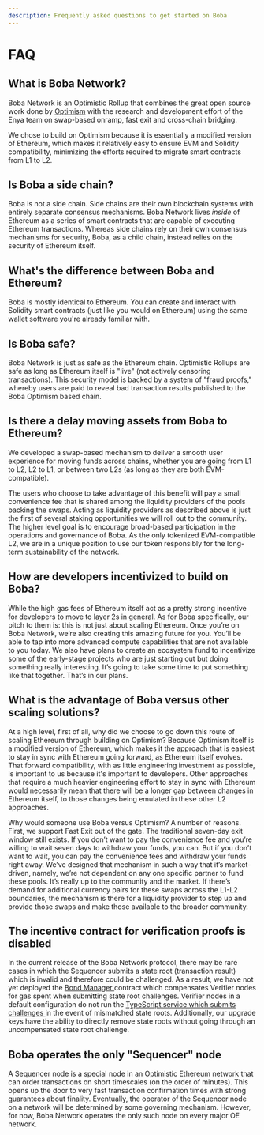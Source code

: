 ```yaml
---
description: Frequently asked questions to get started on Boba
---
```


# FAQ

## What is Boba Network?

Boba Network is an Optimistic Rollup that combines the great open source work done by [Optimism](https://community.optimism.io/) with the research and development effort of the Enya team on swap-based onramp, fast exit and cross-chain bridging.

We chose to build on Optimism because it is essentially a modified version of Ethereum, which makes it relatively easy to ensure EVM and Solidity compatibility, minimizing the efforts required to migrate smart contracts from L1 to L2.

## Is Boba a side chain?

Boba is not a side chain. Side chains are their own blockchain systems with entirely separate consensus mechanisms. Boba Network lives _inside_ of Ethereum as a series of smart contracts that are capable of executing Ethereum transactions. Whereas side chains rely on their own consensus mechanisms for security, Boba, as a child chain, instead relies on the security of Ethereum itself.

## What's the difference between Boba and Ethereum?

Boba is mostly identical to Ethereum. You can create and interact with Solidity smart contracts \(just like you would on Ethereum\) using the same wallet software you're already familiar with. 

## Is Boba safe?

Boba Network is just as safe as the Ethereum chain. Optimistic Rollups are safe as long as Ethereum itself is "live" \(not actively censoring transactions\). This security model is backed by a system of "fraud proofs," whereby users are paid to reveal bad transaction results published to the Boba Optimism based chain.

## Is there a delay moving assets from Boba to Ethereum?

We developed a swap-based mechanism to deliver a smooth user experience for moving funds across chains, whether you are going from L1 to L2, L2 to L1, or between two L2s \(as long as they are both EVM-compatible\). 

The users who choose to take advantage of this benefit will pay a small convenience fee that is shared among the liquidity providers of the pools backing the swaps. Acting as liquidity providers as described above is just the first of several staking opportunities we will roll out to the community. The higher level goal is to encourage broad-based participation in the operations and governance of Boba. As the only tokenized EVM-compatible L2, we are in a unique position to use our token responsibly for the long-term sustainability of the network.

## How are developers incentivized to build on Boba? <a id="f274"></a>

While the high gas fees of Ethereum itself act as a pretty strong incentive for developers to move to layer 2s in general. As for Boba specifically, our pitch to them is: this is not just about scaling Ethereum. Once you’re on Boba Network, we’re also creating this amazing future for you. You’ll be able to tap into more advanced compute capabilities that are not available to you today. We also have plans to create an ecosystem fund to incentivize some of the early-stage projects who are just starting out but doing something really interesting. It’s going to take some time to put something like that together. That’s in our plans.

## What is the advantage of Boba versus other scaling solutions? <a id="038a"></a>

At a high level, first of all, why did we choose to go down this route of scaling Ethereum through building on Optimism? Because Optimism itself is a modified version of Ethereum, which makes it the approach that is easiest to stay in sync with Ethereum going forward, as Ethereum itself evolves. That forward compatibility, with as little engineering investment as possible, is important to us because it's important to developers. Other approaches that require a much heavier engineering effort to stay in sync with Ethereum would necessarily mean that there will be a longer gap between changes in Ethereum itself, to those changes being emulated in these other L2 approaches.

Why would someone use Boba versus Optimism? A number of reasons. First, we support Fast Exit out of the gate. The traditional seven-day exit window still exists. If you don’t want to pay the convenience fee and you’re willing to wait seven days to withdraw your funds, you can. But if you don’t want to wait, you can pay the convenience fees and withdraw your funds right away. We’ve designed that mechanism in such a way that it’s market-driven, namely, we’re not dependent on any one specific partner to fund these pools. It’s really up to the community and the market. If there’s demand for additional currency pairs for these swaps across the L1-L2 boundaries, the mechanism is there for a liquidity provider to step up and provide those swaps and make those available to the broader community.

## The incentive contract for verification proofs is disabled

In the current release of the Boba Network protocol, there may be rare cases in which the Sequencer submits a state root \(transaction result\) which is invalid and therefore could be challenged. As a result, we have not yet deployed the [Bond Manager ](https://github.com/omgnetwork/optimism/blob/develop/packages/contracts/contracts/optimistic-ethereum/OVM/verification/OVM_BondManager.sol)contract which compensates Verifier nodes for gas spent when submitting state root challenges. Verifier nodes in a default configuration do not run the [TypeScript service which submits challenges ](https://github.com/ethereum-optimism/optimism/blob/8d67991aba584c1703692ea46273ea8a1ef45f56/packages/contracts/test/contracts/OVM/verification/OVM_FraudVerifier.spec.ts)in the event of mismatched state roots. Additionally, our upgrade keys have the ability to directly remove state roots without going through an uncompensated state root challenge.

## Boba operates the only "Sequencer" node

A Sequencer node is a special node in an Optimistic Ethereum network that can order transactions on short timescales \(on the order of minutes\). This opens up the door to very fast transaction confirmation times with strong guarantees about finality. Eventually, the operator of the Sequencer node on a network will be determined by some governing mechanism. However, for now, Boba Network operates the only such node on every major OE network.



